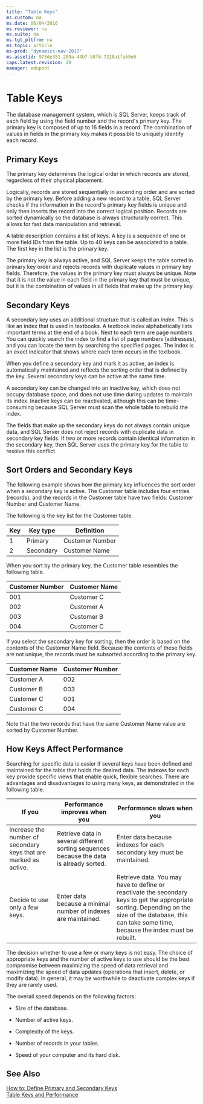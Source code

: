 ```yaml
---
title: "Table Keys"
ms.custom: na
ms.date: 06/04/2016
ms.reviewer: na
ms.suite: na
ms.tgt_pltfrm: na
ms.topic: article
ms-prod: "dynamics-nav-2017"
ms.assetid: 973de351-209a-44b7-b8f6-7218a1fa69e6
caps.latest.revision: 20
manager: edupont
---
```

# Table Keys
The database management system, which is SQL Server, keeps track of each field by using the field number and the record's primary key. The primary key is composed of up to 16 fields in a record. The combination of values in fields in the primary key makes it possible to uniquely identify each record.  
  
## Primary Keys  
 The primary key determines the logical order in which records are stored, regardless of their physical placement.  
  
 Logically, records are stored sequentially in ascending order and are sorted by the primary key. Before adding a new record to a table, SQL Server checks if the information in the record's primary key fields is unique and only then inserts the record into the correct logical position. Records are sorted dynamically so the database is always structurally correct. This allows for fast data manipulation and retrieval.  
  
 A table description contains a list of keys. A key is a sequence of one or more field IDs from the table. Up to 40 keys can be associated to a table. The first key in the list is the primary key.  
  
 The primary key is always active, and SQL Server keeps the table sorted in primary key order and rejects records with duplicate values in primary key fields. Therefore, the values in the primary key must always be unique. Note that it is not the value in each field in the primary key that must be unique, but it is the combination of values in all fields that make up the primary key.  
  
## Secondary Keys  
 A secondary key uses an additional structure that is called an *index*. This is like an index that is used in textbooks. A textbook index alphabetically lists important terms at the end of a book. Next to each term are page numbers. You can quickly search the index to find a list of page numbers \(addresses\), and you can locate the term by searching the specified pages. The index is an exact indicator that shows where each term occurs in the textbook.  
  
 When you define a secondary key and mark it as active, an index is automatically maintained and reflects the sorting order that is defined by the key. Several secondary keys can be active at the same time.  
  
 A secondary key can be changed into an inactive key, which does not occupy database space, and does not use time during updates to maintain its index. Inactive keys can be reactivated, although this can be time\-consuming because SQL Server must scan the whole table to rebuild the index.  
  
 The fields that make up the secondary keys do not always contain unique data, and SQL Server does not reject records with duplicate data in secondary key fields. If two or more records contain identical information in the secondary key, then SQL Server uses the primary key for the table to resolve this conflict.  
  
## Sort Orders and Secondary Keys  
 The following example shows how the primary key influences the sort order when a secondary key is active. The Customer table includes four entries \(records\), and the records in the Customer table have two fields: Customer Number and Customer Name.  
  
 The following is the key list for the Customer table.  
  
|Key|Key type|Definition|  
|---------|--------------|----------------|  
|1|Primary|Customer Number|  
|2|Secondary|Customer Name|  
  
 When you sort by the primary key, the Customer table resembles the following table.  
  
|Customer Number|Customer Name|  
|---------------------|-------------------|  
|001|Customer C|  
|002|Customer A|  
|003|Customer B|  
|004|Customer C|  
  
 If you select the secondary key for sorting, then the order is based on the contents of the Customer Name field. Because the contents of these fields are not unique, the records must be subsorted according to the primary key.  
  
|Customer Name|Customer Number|  
|-------------------|---------------------|  
|Customer A|002|  
|Customer B|003|  
|Customer C|001|  
|Customer C|004|  
  
 Note that the two records that have the same Customer Name value are sorted by Customer Number.  
  
## How Keys Affect Performance  
 Searching for specific data is easier if several keys have been defined and maintained for the table that holds the desired data. The indexes for each key provide specific views that enable quick, flexible searches. There are advantages and disadvantages to using many keys, as demonstrated in the following table.  
  
|If you|Performance improves when you|Performance slows when you|  
|------------|-----------------------------------|--------------------------------|  
|Increase the number of secondary keys that are marked as active.|Retrieve data in several different sorting sequences because the data is already sorted.|Enter data because indexes for each secondary key must be maintained.|  
|Decide to use only a few keys.|Enter data because a minimal number of indexes are maintained.|Retrieve data. You may have to define or reactivate the secondary keys to get the appropriate sorting. Depending on the size of the database, this can take some time, because the index must be rebuilt.|  
  
 The decision whether to use a few or many keys is not easy. The choice of appropriate keys and the number of active keys to use should be the best compromise between maximizing the speed of data retrieval and maximizing the speed of data updates \(operations that insert, delete, or modify data\). In general, it may be worthwhile to deactivate complex keys if they are rarely used.  
  
 The overall speed depends on the following factors:  
  
-   Size of the database.  
  
-   Number of active keys.  
  
-   Complexity of the keys.  
  
-   Number of records in your tables.  
  
-   Speed of your computer and its hard disk.  
  
## See Also  
 [How to: Define Primary and Secondary Keys](../Topic/How%20to:%20Define%20Primary%20and%20Secondary%20Keys.md)   
 [Table Keys and Performance](Table-Keys-and-Performance.md)